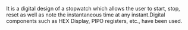 It is a digital design of a stopwatch which allows the user to start, stop, reset as well as note the instantaneous time at any instant.Digital components such as HEX Display, PIPO registers, etc., have been used.
